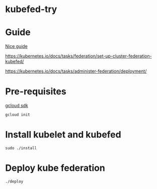 kubefed-try
===

# Guide

[Nice guide](http://cgrant.io/tutorials/gcp/compute/gke/global-kubernetes-three-steps/)

https://kubernetes.io/docs/tasks/federation/set-up-cluster-federation-kubefed/

https://kubernetes.io/docs/tasks/administer-federation/deployment/


# Pre-requisites

[gcloud sdk](https://cloud.google.com/sdk/downloads)

```
gcloud init
```

# Install kubelet and kubefed

```
sudo ./install
```

# Deploy kube federation

```
./deploy
```

